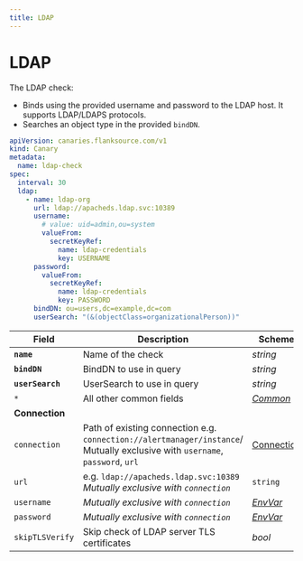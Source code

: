 ```yaml
---
title: LDAP
---
```


# <Icon name="ldap"/> LDAP

The LDAP check:

* Binds using the provided username and password to the LDAP host. It supports LDAP/LDAPS protocols.
* Searches an object type in the provided `bindDN`.

```yaml
apiVersion: canaries.flanksource.com/v1
kind: Canary
metadata:
  name: ldap-check
spec:
  interval: 30
  ldap:
    - name: ldap-org
      url: ldap://apacheds.ldap.svc:10389
      username:
        # value: uid=admin,ou=system
        valueFrom:
          secretKeyRef:
            name: ldap-credentials
            key: USERNAME
      password:
        valueFrom:
          secretKeyRef:
            name: ldap-credentials
            key: PASSWORD
      bindDN: ou=users,dc=example,dc=com
      userSearch: "(&(objectClass=organizationalPerson))"
```

| Field | Description | Scheme | Required |
| ----- | ----------- | ------ | -------- |
| **`name`** | Name of the check | *string* | Yes |
| **`bindDN`** | BindDN to use in query | *string* | Yes |
| **`userSearch`** | UserSearch to use in query | *string* | Yes |
| `*` | All other common fields | [*Common*](common) |  |
| **Connection** |  |  | |
| `connection` | Path of existing connection e.g. `connection://alertmanager/instance`/ Mutually exclusive with `username`, `password`, `url`  <br/> <Commercial/> | [Connection](../../concepts/connections) | |
| `url` | e.g. `ldap://apacheds.ldap.svc:10389` <br/>*Mutually exclusive with `connection`* | `string` | |
| `username` | *Mutually exclusive with `connection`* | [*EnvVar*](../../concepts/authentication/#envvar) | |
| `password` | *Mutually exclusive with `connection`* | [*EnvVar*](../../concepts/authentication/#envvar) | |
| `skipTLSVerify` | Skip check of LDAP server TLS certificates | *bool* | |

